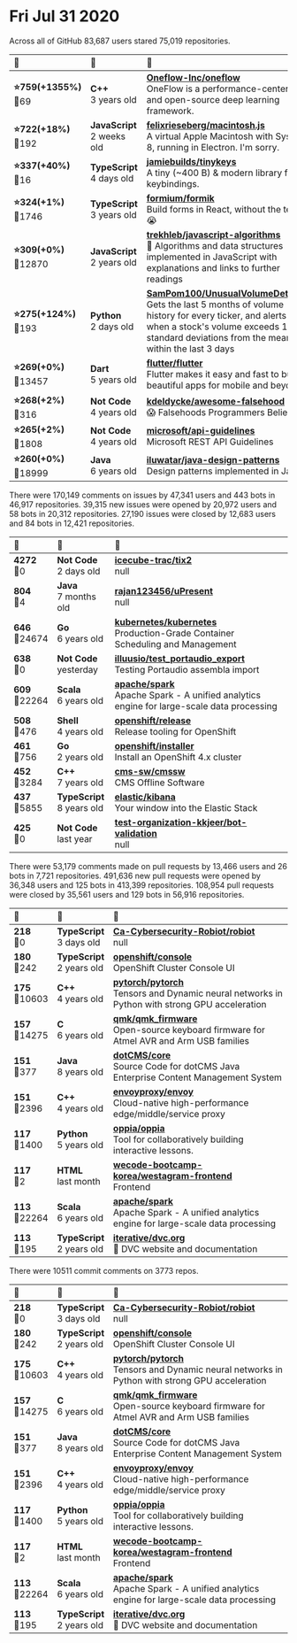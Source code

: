 # Fri Jul 31 2020

Across all of GitHub 83,687 users stared 
75,019 repositories. 

| :page_with_curl: | :calendar: | :page_with_curl: |
| :--- | :--- | :--- |
| **:star:759(+1355%)**<br>:twisted_rightwards_arrows:69 | **C++**<br>3 years old | **[Oneflow-Inc/oneflow](https://github.com/Oneflow-Inc/oneflow)**<br>OneFlow is a performance-centered and open-source deep learning framework. |
| **:star:722(+18%)**<br>:twisted_rightwards_arrows:192 | **JavaScript**<br>2 weeks old | **[felixrieseberg/macintosh.js](https://github.com/felixrieseberg/macintosh.js)**<br>A virtual Apple Macintosh with System 8, running in Electron. I'm sorry. |
| **:star:337(+40%)**<br>:twisted_rightwards_arrows:16 | **TypeScript**<br>4 days old | **[jamiebuilds/tinykeys](https://github.com/jamiebuilds/tinykeys)**<br>A tiny (~400 B) & modern library for keybindings. |
| **:star:324(+1%)**<br>:twisted_rightwards_arrows:1746 | **TypeScript**<br>3 years old | **[formium/formik](https://github.com/formium/formik)**<br>Build forms in React, without the tears 😭  |
| **:star:309(+0%)**<br>:twisted_rightwards_arrows:12870 | **JavaScript**<br>2 years old | **[trekhleb/javascript-algorithms](https://github.com/trekhleb/javascript-algorithms)**<br>📝 Algorithms and data structures implemented in JavaScript with explanations and links to further readings |
| **:star:275(+124%)**<br>:twisted_rightwards_arrows:193 | **Python**<br>2 days old | **[SamPom100/UnusualVolumeDetector](https://github.com/SamPom100/UnusualVolumeDetector)**<br>Gets the last 5 months of volume history for every ticker, and alerts you when a stock's volume exceeds 10 standard deviations from the mean within the last 3 days |
| **:star:269(+0%)**<br>:twisted_rightwards_arrows:13457 | **Dart**<br>5 years old | **[flutter/flutter](https://github.com/flutter/flutter)**<br>Flutter makes it easy and fast to build beautiful apps for mobile and beyond. |
| **:star:268(+2%)**<br>:twisted_rightwards_arrows:316 | **Not Code**<br>4 years old | **[kdeldycke/awesome-falsehood](https://github.com/kdeldycke/awesome-falsehood)**<br>😱 Falsehoods Programmers Believe in |
| **:star:265(+2%)**<br>:twisted_rightwards_arrows:1808 | **Not Code**<br>4 years old | **[microsoft/api-guidelines](https://github.com/microsoft/api-guidelines)**<br>Microsoft REST API Guidelines |
| **:star:260(+0%)**<br>:twisted_rightwards_arrows:18999 | **Java**<br>6 years old | **[iluwatar/java-design-patterns](https://github.com/iluwatar/java-design-patterns)**<br>Design patterns implemented in Java |

There were 170,149 comments on issues by 47,341 users and 443 bots in 46,917 repositories.
39,315 new issues were opened by 20,972 users and 58 bots in 20,312 repositories.
27,190 issues were closed by 12,683 users and 84 bots in 12,421 repositories.

| :speech_balloon: | :calendar: | :page_with_curl: |
| :--- | :--- | :--- |
| **4272**<br>:twisted_rightwards_arrows:0 | **Not Code**<br>2 days old | **[icecube-trac/tix2](https://github.com/icecube-trac/tix2)**<br>null |
| **804**<br>:twisted_rightwards_arrows:4 | **Java**<br>7 months old | **[rajan123456/uPresent](https://github.com/rajan123456/uPresent)**<br>null |
| **646**<br>:twisted_rightwards_arrows:24674 | **Go**<br>6 years old | **[kubernetes/kubernetes](https://github.com/kubernetes/kubernetes)**<br>Production-Grade Container Scheduling and Management |
| **638**<br>:twisted_rightwards_arrows:0 | **Not Code**<br>yesterday | **[illuusio/test_portaudio_export](https://github.com/illuusio/test_portaudio_export)**<br>Testing Portaudio assembla import |
| **609**<br>:twisted_rightwards_arrows:22264 | **Scala**<br>6 years old | **[apache/spark](https://github.com/apache/spark)**<br>Apache Spark - A unified analytics engine for large-scale data processing |
| **508**<br>:twisted_rightwards_arrows:476 | **Shell**<br>4 years old | **[openshift/release](https://github.com/openshift/release)**<br>Release tooling for OpenShift |
| **461**<br>:twisted_rightwards_arrows:756 | **Go**<br>2 years old | **[openshift/installer](https://github.com/openshift/installer)**<br>Install an OpenShift 4.x cluster |
| **452**<br>:twisted_rightwards_arrows:3284 | **C++**<br>7 years old | **[cms-sw/cmssw](https://github.com/cms-sw/cmssw)**<br>CMS Offline Software |
| **437**<br>:twisted_rightwards_arrows:5855 | **TypeScript**<br>8 years old | **[elastic/kibana](https://github.com/elastic/kibana)**<br>Your window into the Elastic Stack |
| **425**<br>:twisted_rightwards_arrows:0 | **Not Code**<br>last year | **[test-organization-kkjeer/bot-validation](https://github.com/test-organization-kkjeer/bot-validation)**<br>null |

There were 53,179 comments made on pull requests by 13,466 users and 26 bots in 7,721 repositories.
491,636 new pull requests were opened by 36,348 users and 125 bots in 413,399 repositories.
108,954 pull requests were closed by 35,561 users and 129 bots in 56,916 repositories.

| :speech_balloon: | :calendar: | :page_with_curl: |
| :--- | :--- | :--- |
| **218**<br>:twisted_rightwards_arrows:0 | **TypeScript**<br>3 days old | **[Ca-Cybersecurity-Robiot/robiot](https://github.com/Ca-Cybersecurity-Robiot/robiot)**<br>null |
| **180**<br>:twisted_rightwards_arrows:242 | **TypeScript**<br>2 years old | **[openshift/console](https://github.com/openshift/console)**<br>OpenShift Cluster Console UI |
| **175**<br>:twisted_rightwards_arrows:10603 | **C++**<br>4 years old | **[pytorch/pytorch](https://github.com/pytorch/pytorch)**<br>Tensors and Dynamic neural networks in Python with strong GPU acceleration |
| **157**<br>:twisted_rightwards_arrows:14275 | **C**<br>6 years old | **[qmk/qmk_firmware](https://github.com/qmk/qmk_firmware)**<br>Open-source keyboard firmware for Atmel AVR and Arm USB families |
| **151**<br>:twisted_rightwards_arrows:377 | **Java**<br>8 years old | **[dotCMS/core](https://github.com/dotCMS/core)**<br>Source Code for dotCMS Java Enterprise Content Management System |
| **151**<br>:twisted_rightwards_arrows:2396 | **C++**<br>4 years old | **[envoyproxy/envoy](https://github.com/envoyproxy/envoy)**<br>Cloud-native high-performance edge/middle/service proxy |
| **117**<br>:twisted_rightwards_arrows:1400 | **Python**<br>5 years old | **[oppia/oppia](https://github.com/oppia/oppia)**<br>Tool for collaboratively building interactive lessons. |
| **117**<br>:twisted_rightwards_arrows:2 | **HTML**<br>last month | **[wecode-bootcamp-korea/westagram-frontend](https://github.com/wecode-bootcamp-korea/westagram-frontend)**<br>Frontend | Westagram |
| **113**<br>:twisted_rightwards_arrows:22264 | **Scala**<br>6 years old | **[apache/spark](https://github.com/apache/spark)**<br>Apache Spark - A unified analytics engine for large-scale data processing |
| **113**<br>:twisted_rightwards_arrows:195 | **TypeScript**<br>2 years old | **[iterative/dvc.org](https://github.com/iterative/dvc.org)**<br>🔗 DVC website and documentation |

There were 10511 commit comments on 3773 repos.

| :speech_balloon: | :calendar: | :page_with_curl: |
| :--- | :--- | :--- |
| **218**<br>:twisted_rightwards_arrows:0 | **TypeScript**<br>3 days old | **[Ca-Cybersecurity-Robiot/robiot](https://github.com/Ca-Cybersecurity-Robiot/robiot)**<br>null |
| **180**<br>:twisted_rightwards_arrows:242 | **TypeScript**<br>2 years old | **[openshift/console](https://github.com/openshift/console)**<br>OpenShift Cluster Console UI |
| **175**<br>:twisted_rightwards_arrows:10603 | **C++**<br>4 years old | **[pytorch/pytorch](https://github.com/pytorch/pytorch)**<br>Tensors and Dynamic neural networks in Python with strong GPU acceleration |
| **157**<br>:twisted_rightwards_arrows:14275 | **C**<br>6 years old | **[qmk/qmk_firmware](https://github.com/qmk/qmk_firmware)**<br>Open-source keyboard firmware for Atmel AVR and Arm USB families |
| **151**<br>:twisted_rightwards_arrows:377 | **Java**<br>8 years old | **[dotCMS/core](https://github.com/dotCMS/core)**<br>Source Code for dotCMS Java Enterprise Content Management System |
| **151**<br>:twisted_rightwards_arrows:2396 | **C++**<br>4 years old | **[envoyproxy/envoy](https://github.com/envoyproxy/envoy)**<br>Cloud-native high-performance edge/middle/service proxy |
| **117**<br>:twisted_rightwards_arrows:1400 | **Python**<br>5 years old | **[oppia/oppia](https://github.com/oppia/oppia)**<br>Tool for collaboratively building interactive lessons. |
| **117**<br>:twisted_rightwards_arrows:2 | **HTML**<br>last month | **[wecode-bootcamp-korea/westagram-frontend](https://github.com/wecode-bootcamp-korea/westagram-frontend)**<br>Frontend | Westagram |
| **113**<br>:twisted_rightwards_arrows:22264 | **Scala**<br>6 years old | **[apache/spark](https://github.com/apache/spark)**<br>Apache Spark - A unified analytics engine for large-scale data processing |
| **113**<br>:twisted_rightwards_arrows:195 | **TypeScript**<br>2 years old | **[iterative/dvc.org](https://github.com/iterative/dvc.org)**<br>🔗 DVC website and documentation |

